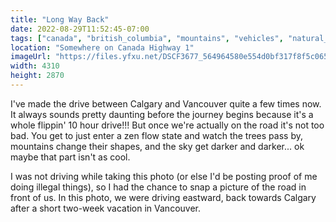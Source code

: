 ```yaml
---
title: "Long Way Back"
date: 2022-08-29T11:52:45-07:00
tags: ["canada", "british_columbia", "mountains", "vehicles", "natural_scenery"]
location: "Somewhere on Canada Highway 1"
imageUrl: "https://files.yfxu.net/DSCF3677_564964580e554d0bf317f8f5c0650bae.jpg"
width: 4310
height: 2870
---
```


I've made the drive between Calgary and Vancouver quite a few times now. It always sounds pretty daunting before the journey begins because it's a whole flippin' 10 hour drive!!! But once we're actually on the road it's not too bad. You get to just enter a zen flow state and watch the trees pass by, mountains change their shapes, and the sky get darker and darker... ok maybe that part isn't as cool.

I was not driving while taking this photo (or else I'd be posting proof of me doing illegal things), so I had the chance to snap a picture of the road in front of us. In this photo, we were driving eastward, back towards Calgary after a short two-week vacation in Vancouver.